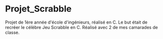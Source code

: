 # Projet_Scrabble
Projet de 1ère année d'école d'ingénieurs, réalisé en C.
Le but était de recréer le célèbre Jeu Scrabble en C. Réalisé avec 2 de mes camarades de classe.
